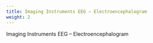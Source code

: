 ```yaml
---
title: Imaging Instruments EEG – Electroencephalogram
weight: 2
---
```


Imaging Instruments EEG – Electroencephalogram
